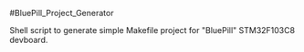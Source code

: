 #BluePill_Project_Generator

Shell script to generate simple Makefile project for "BluePill" STM32F103C8 devboard.
